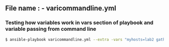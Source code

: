 ## File name : - varicommandline.yml

### Testing how variables work in vars section of playbook and variable passing from command line 

```sh
$ ansible-playbook varicommandline.yml --extra -vars "myhosts=lab2 gather=no package=telent"
```

